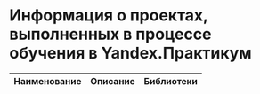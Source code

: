 # Информация о проектах, выполненных в процессе обучения в Yandex.Практикум

|Наименование|Описание|Библиотеки|
|:---------:|:---------:|:----------:|


